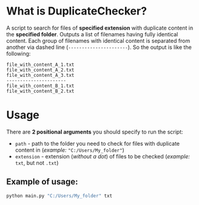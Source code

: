# What is DuplicateChecker?
A script to search for files of **specified extension** with duplicate content in the **specified folder**.
Outputs a list of filenames having fully identical content. Each group of filenames with identical content is separated 
from another via dashed line (`----------------------`). So the output is like the following:
```
file_with_content_A_1.txt
file_with_content_A_2.txt
file_with_content_A_3.txt
----------------------
file_with_content_B_1.txt
file_with_content_B_2.txt
```

# Usage
There are **2 positional arguments** you should specify to run the script:
- `path` - path to the folder you need to check for files with duplicate content in (*example:* `"C:/Users/My_folder"`)
- `extension` - extension (*without a dot*) of files to be checked (*example:* `txt`, but not `.txt`)

## Example of usage:
```bash
python main.py "C:/Users/My_folder" txt
```



